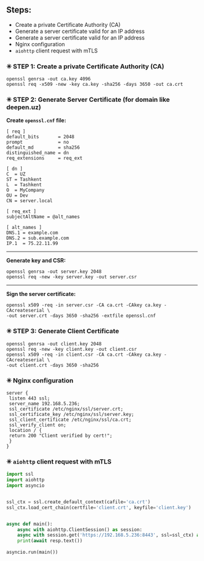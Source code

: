 ## Steps:
- Create a private Certificate Authority (CA)
- Generate a server certificate valid for an IP address
- Generate a server certificate valid for an IP address
- Nginx configuration
- `aiohttp` client request with mTLS
### ✳ STEP 1: Create a private Certificate Authority (CA)
```shell
openssl genrsa -out ca.key 4096
openssl req -x509 -new -key ca.key -sha256 -days 3650 -out ca.crt
```

### ✳ STEP 2: Generate Server Certificate (for domain like deepen.uz)
**Create `openssl.cnf` file:**

```text
[ req ]
default_bits       = 2048
prompt             = no
default_md         = sha256
distinguished_name = dn
req_extensions     = req_ext

[ dn ]
C  = UZ
ST = Tashkent
L  = Tashkent
O  = MyCompany
OU = Dev
CN = server.local

[ req_ext ]
subjectAltName = @alt_names

[ alt_names ]
DNS.1 = example.com
DNS.2 = sub.example.com
IP.1  = 75.22.11.99
```
---
**Generate key and CSR:**
```shell
openssl genrsa -out server.key 2048
openssl req -new -key server.key -out server.csr
```
---
**Sign the server certificate:**
```shell
openssl x509 -req -in server.csr -CA ca.crt -CAkey ca.key -CAcreateserial \
-out server.crt -days 3650 -sha256 -extfile openssl.cnf
```
### ✳ STEP 3: Generate Client Certificate
```shell
openssl genrsa -out client.key 2048
openssl req -new -key client.key -out client.csr
openssl x509 -req -in client.csr -CA ca.crt -CAkey ca.key -CAcreateserial \
-out client.crt -days 3650 -sha256
```
### ✳ Nginx configuration
```
server {
 listen 443 ssl;
 server_name 192.168.5.236;
 ssl_certificate /etc/nginx/ssl/server.crt;
 ssl_certificate_key /etc/nginx/ssl/server.key;
 ssl_client_certificate /etc/nginx/ssl/ca.crt;
 ssl_verify_client on;
 location / {
 return 200 "Client verified by cert!";
 }
}
```
### ✳ `aiohttp` client request with mTLS
```python
import ssl
import aiohttp
import asyncio


ssl_ctx = ssl.create_default_context(cafile='ca.crt')
ssl_ctx.load_cert_chain(certfile='client.crt', keyfile='client.key')


async def main():
    async with aiohttp.ClientSession() as session:
    async with session.get('https://192.168.5.236:8443', ssl=ssl_ctx) as resp:
    print(await resp.text())
    
asyncio.run(main())
```
